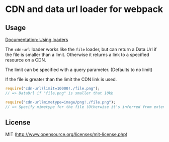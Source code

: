 # CDN and data url loader for webpack

## Usage

[Documentation: Using loaders](http://webpack.github.io/docs/using-loaders.html)

The `cdn-url` loader works like the `file` loader, but can return a Data Url if the file is smaller than a limit. Otherwise it returns a link to a specified resource on a CDN.

The limit can be specified with a query parameter. (Defaults to no limit)

If the file is greater than the limit the CDN link is used.

``` javascript
require("cdn-url?limit=10000!./file.png");
// => DataUrl if "file.png" is smaller that 10kb

require("cdn-url?mimetype=image/png!./file.png");
// => Specify mimetype for the file (Otherwise it's inferred from extension.)
```

## License

MIT (http://www.opensource.org/licenses/mit-license.php)
